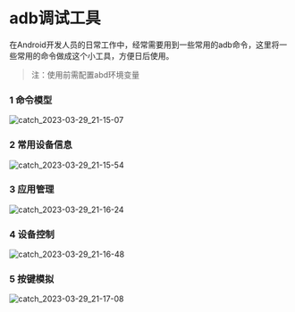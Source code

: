 # adb调试工具

在Android开发人员的日常工作中，经常需要用到一些常用的adb命令，这里将一些常用的命令做成这个小工具，方便日后使用。

> 注：使用前需配置abd环境变量

### 1 命令模型

![catch_2023-03-29_21-15-07](https://lois-pictures.oss-cn-hangzhou.aliyuncs.com/picture/catch_2023-03-29_21-15-07.jpg)

### 2 常用设备信息

![catch_2023-03-29_21-15-54](https://lois-pictures.oss-cn-hangzhou.aliyuncs.com/picture/catch_2023-03-29_21-15-54.jpg)

### 3 应用管理

![catch_2023-03-29_21-16-24](https://lois-pictures.oss-cn-hangzhou.aliyuncs.com/picture/catch_2023-03-29_21-16-24.jpg)

### 4 设备控制

![catch_2023-03-29_21-16-48](https://lois-pictures.oss-cn-hangzhou.aliyuncs.com/picture/catch_2023-03-29_21-16-48.jpg)

### 5 按键模拟

![catch_2023-03-29_21-17-08](https://lois-pictures.oss-cn-hangzhou.aliyuncs.com/picture/catch_2023-03-29_21-17-08.jpg)